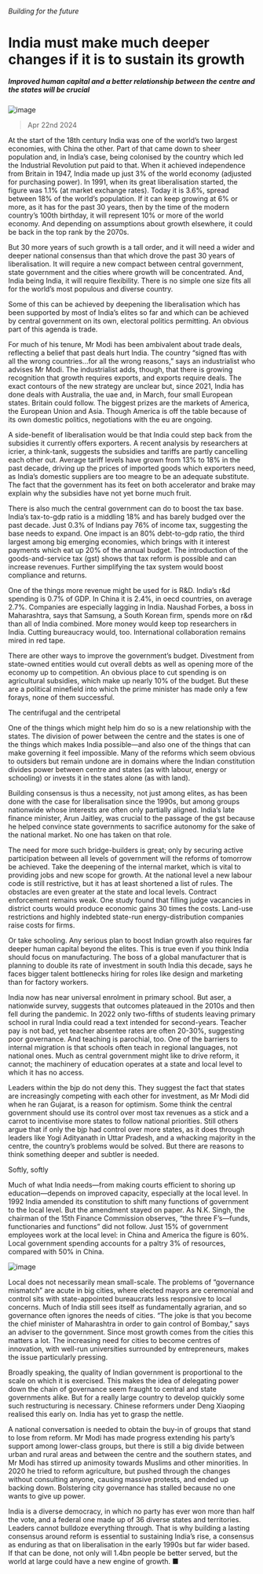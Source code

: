###### Building for the future
# India must make much deeper changes if it is to sustain its growth 
##### Improved human capital and a better relationship between the centre and the states will be crucial 
![image](images/20240427_SRD006.jpg) 
> Apr 22nd 2024 
At the start of the 18th century India was one of the world’s two largest economies, with China the other. Part of that came down to sheer population and, in India’s case, being colonised by the country which led the Industrial Revolution put paid to that. When it achieved independence from Britain in 1947, India made up just 3% of the world economy (adjusted for purchasing power). In 1991, when its great liberalisation started, the figure was 1.1% (at market exchange rates). Today it is 3.6%, spread between 18% of the world’s population. If it can keep growing at 6% or more, as it has for the past 30 years, then by the time of the modern country’s 100th birthday, it will represent 10% or more of the world economy. And depending on assumptions about growth elsewhere, it could be back in the top rank by the 2070s.
But 30 more years of such growth is a tall order, and it will need a wider and deeper national consensus than that which drove the past 30 years of liberalisation. It will require a new compact between central government, state government and the cities where growth will be concentrated. And, India being India, it will require flexibility. There is no simple one size fits all for the world’s most populous and diverse country. 
Some of this can be achieved by deepening the liberalisation which has been supported by most of India’s elites so far and which can be achieved by central government on its own, electoral politics permitting. An obvious part of this agenda is trade. 
For much of his tenure, Mr Modi has been ambivalent about trade deals, reflecting a belief that past deals hurt India. The country “signed ftas with all the wrong countries...for all the wrong reasons,” says an industrialist who advises Mr Modi. The industrialist adds, though, that there is growing recognition that growth requires exports, and exports require deals. The exact contours of the new strategy are unclear but, since 2021, India has done deals with Australia, the uae and, in March, four small European states. Britain could follow. The biggest prizes are the markets of America, the European Union and Asia. Though America is off the table because of its own domestic politics, negotiations with the eu are ongoing. 
A side-benefit of liberalisation would be that India could step back from the subsidies it currently offers exporters. A recent analysis by researchers at icrier, a think-tank, suggests the subsidies and tariffs are partly cancelling each other out. Average tariff levels have grown from 13% to 18% in the past decade, driving up the prices of imported goods which exporters need, as India’s domestic suppliers are too meagre to be an adequate substitute. The fact that the government has its feet on both accelerator and brake may explain why the subsidies have not yet borne much fruit. 
There is also much the central government can do to boost the tax base. India’s tax-to-gdp ratio is a middling 18% and has barely budged over the past decade. Just 0.3% of Indians pay 76% of income tax, suggesting the base needs to expand. One impact is an 80% debt-to-gdp ratio, the third largest among big emerging economies, which brings with it interest payments which eat up 20% of the annual budget. The introduction of the goods-and-service tax (gst) shows that tax reform is possible and can increase revenues. Further simplifying the tax system would boost compliance and returns. 
One of the things more revenue might be used for is R&amp;D. India’s r&amp;d spending is 0.7% of GDP. In China it is 2.4%, in oecd countries, on average 2.7%. Companies are especially lagging in India. Naushad Forbes, a boss in Maharashtra, says that Samsung, a South Korean firm, spends more on r&amp;d than all of India combined. More money would keep top researchers in India. Cutting bureaucracy would, too. International collaboration remains mired in red tape. 
There are other ways to improve the government’s budget. Divestment from state-owned entities would cut overall debts as well as opening more of the economy up to competition. An obvious place to cut spending is on agricultural subsidies, which make up nearly 10% of the budget. But these are a political minefield into which the prime minister has made only a few forays, none of them successful. 
The centrifugal and the centripetal
One of the things which might help him do so is a new relationship with the states. The division of power between the centre and the states is one of the things which makes India possible—and also one of the things that can make governing it feel impossible. Many of the reforms which seem obvious to outsiders but remain undone are in domains where the Indian constitution divides power between centre and states (as with labour, energy or schooling) or invests it in the states alone (as with land). 

Building consensus is thus a necessity, not just among elites, as has been done with the case for liberalisation since the 1990s, but among groups nationwide whose interests are often only partially aligned. India’s late finance minister, Arun Jaitley, was crucial to the passage of the gst because he helped convince state governments to sacrifice autonomy for the sake of the national market. No one has taken on that role. 
The need for more such bridge-builders is great; only by securing active participation between all levels of government will the reforms of tomorrow be achieved. Take the deepening of the internal market, which is vital to providing jobs and new scope for growth. At the national level a new labour code is still restrictive, but it has at least shortened a list of rules. The obstacles are even greater at the state and local levels. Contract enforcement remains weak. One study found that filling judge vacancies in district courts would produce economic gains 30 times the costs. Land-use restrictions and highly indebted state-run energy-distribution companies raise costs for firms. 
Or take schooling. Any serious plan to boost Indian growth also requires far deeper human capital beyond the elites. This is true even if you think India should focus on manufacturing. The boss of a global manufacturer that is planning to double its rate of investment in south India this decade, says he faces bigger talent bottlenecks hiring for roles like design and marketing than for factory workers.
India now has near universal enrolment in primary school. But aser, a nationwide survey, suggests that outcomes plateaued in the 2010s and then fell during the pandemic. In 2022 only two-fifths of students leaving primary school in rural India could read a text intended for second-years. Teacher pay is not bad, yet teacher absentee rates are often 20-30%, suggesting poor governance. And teaching is parochial, too. One of the barriers to internal migration is that schools often teach in regional languages, not national ones. Much as central government might like to drive reform, it cannot; the machinery of education operates at a state and local level to which it has no access.
Leaders within the bjp do not deny this. They suggest the fact that states are increasingly competing with each other for investment, as Mr Modi did when he ran Gujarat, is a reason for optimism. Some think the central government should use its control over most tax revenues as a stick and a carrot to incentivise more states to follow national priorities. Still others argue that if only the bjp had control over more states, as it does through leaders like Yogi Adityanath in Uttar Pradesh, and a whacking majority in the centre, the country’s problems would be solved. But there are reasons to think something deeper and subtler is needed.
Softly, softly
Much of what India needs—from making courts efficient to shoring up education—depends on improved capacity, especially at the local level. In 1992 India amended its constitution to shift many functions of government to the local level. But the amendment stayed on paper. As N.K. Singh, the chairman of the 15th Finance Commission observes, “the three F’s—funds, functionaries and functions” did not follow. Just 15% of government employees work at the local level: in China and America the figure is 60%. Local government spending accounts for a paltry 3% of resources, compared with 50% in China. 
![image](images/20240427_SRC663.png) 

Local does not necessarily mean small-scale. The problems of “governance mismatch” are acute in big cities, where elected mayors are ceremonial and control sits with state-appointed bureaucrats less responsive to local concerns. Much of India still sees itself as fundamentally agrarian, and so governance often ignores the needs of cities. “The joke is that you become the chief minister of Maharashtra in order to gain control of Bombay,” says an adviser to the government. Since most growth comes from the cities this matters a lot. The increasing need for cities to become centres of innovation, with well-run universities surrounded by entrepreneurs, makes the issue particularly pressing.
Broadly speaking, the quality of Indian government is proportional to the scale on which it is exercised. This makes the idea of delegating power down the chain of governance seem fraught to central and state governments alike. But for a really large country to develop quickly some such restructuring is necessary. Chinese reformers under Deng Xiaoping realised this early on. India has yet to grasp the nettle. 
A national conversation is needed to obtain the buy-in of groups that stand to lose from reform. Mr Modi has made progress extending his party’s support among lower-class groups, but there is still a big divide between urban and rural areas and between the centre and the southern states, and Mr Modi has stirred up animosity towards Muslims and other minorities. In 2020 he tried to reform agriculture, but pushed through the changes without consulting anyone, causing massive protests, and ended up backing down. Bolstering city governance has stalled because no one wants to give up power.
India is a diverse democracy, in which no party has ever won more than half the vote, and a federal one made up of 36 diverse states and territories. Leaders cannot bulldoze everything through. That is why building a lasting consensus around reform is essential to sustaining India’s rise, a consensus as enduring as that on liberalisation in the early 1990s but far wider based. If that can be done, not only will 1.4bn people be better served, but the world at large could have a new engine of growth. ■
